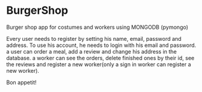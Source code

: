 # BurgerShop
Burger shop app for costumes and workers using MONGODB (pymongo) 

Every user needs to register by setting his name, email, password and address.
To use his account, he needs to login with his email and password.
a user can order a meal, add a review and change his address in the database.
a worker can see the orders, delete finished ones by their id, see the reviews and register a new worker(only a sign in worker can register a new worker).

Bon appetit!
